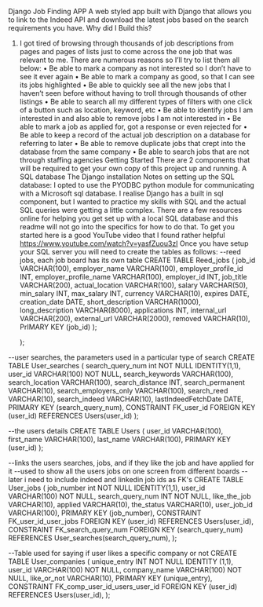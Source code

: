 Django Job Finding APP
A web styled app built with Django that allows you to link to the Indeed API and download the latest jobs based on the search requirements you have. 
Why did I Build this?
1.	I got tired of browsing through thousands of job descriptions from pages and pages of lists just to come across the one job that was relevant to me. There are numerous reasons so I’ll try to list them all below:
•	Be able to mark a company as not interested so I don’t have to see it ever again
•	Be able to mark a company as good, so that I can see its jobs highlighted
•	Be able to quickly see all the new jobs that I haven’t seen before without having to troll through thousands of other listings
•	Be able to search all my different types of filters with one click of a button such as location, keyword, etc
•	Be able to identify jobs I am interested in and also able to remove jobs I am not interested in
•	Be able to mark a job as applied for, got a response or even rejected for
•	Be able to keep a record of the actual job description on a database for referring to later
•	Be able to remove duplicate jobs that crept into the database from the same company
•	Be able to search jobs that are not through staffing agencies
Getting Started
There are 2 components that will be required to get your own copy of this project up and running.
A SQL database
The Django installation
Notes on setting up the SQL database:
I opted to use the PYODBC python module for communicating with a Microsoft sql database. I realise Django has a built in sql component, but I wanted to practice my skills with SQL and the actual SQL queries were getting a little complex.
There are a few resources online for helping you get set up with a local SQL database and this readme will not go into the specifics for how to do that. To get you started here is a good YouTube video that I found rather helpful
https://www.youtube.com/watch?v=yasfZuou3zI
Once you have setup your SQL server you will need to create the tables as follows:
--reed jobs, each job board has its own table
CREATE TABLE Reed_jobs (
	job_id VARCHAR(100),
	employer_name VARCHAR(100),
	employer_profile_id INT,
	employer_profile_name VARCHAR(100),
	employer_id INT,
	job_title VARCHAR(200),
	actual_location VARCHAR(100),
	salary VARCHAR(50),
	min_salary INT,
	max_salary INT,
	currency VARCHAR(10),
	expires DATE,
	creation_date DATE,
	short_description VARCHAR(1000),
	long_description VARCHAR(8000),
	applications INT,
	internal_url VARCHAR(200),
	external_url VARCHAR(2000),
	removed VARCHAR(10),
	PrIMARY KEY (job_id)
	);


	);

--user searches, the parameters used in a particular type of search
CREATE TABLE User_searches (
	search_query_num int NOT NULL IDENTITY(1,1),
	user_id VARCHAR(100) NOT NULL,
	search_keywords VARCHAR(100),
	search_location VARCHAR(100),
	search_distance INT,
	search_permanent VARCHAR(10),
	search_employers_only VARCHAR(100),
	search_reed VARCHAR(10),
	search_indeed VARCHAR(10),
	lastIndeedFetchDate DATE,
	PRIMARY KEY (search_query_num),
	CONSTRAINT FK_user_id FOREIGN KEY (user_id) REFERENCES Users(user_id)
	);

--the users details
CREATE TABLE Users (
	user_id VARCHAR(100),
	first_name VARCHAR(100),
	last_name VARCHAR(100),
	PRIMARY KEY (user_id)
	);

--links the users searches, jobs, and if they like the job and have applied for it
--used to show all the users jobs on one screen from different boards
--later i need to include indeed and linkedin job ids as FK's
CREATE TABLE User_jobs (
	job_number int NOT NULL IDENTITY(1,1),
	user_id VARCHAR(100) NOT NULL,
	search_query_num INT NOT NULL,
	like_the_job VARCHAR(10),
	applied VARCHAR(10),
	the_status VARCHAR(10),
	user_job_id VARCHAR(100),
	PRIMARY KEY (job_number),
	CONSTRAINT FK_user_id_user_jobs FOREIGN KEY (user_id) REFERENCES Users(user_id),
	CONSTRAINT FK_search_query_num FOREIGN KEY (search_query_num) REFERENCES User_searches(search_query_num),
	);

--Table used for saying if user likes a specific company or not
CREATE TABLE User_companies (
	unique_entry INT NOT NULL IDENTITY (1,1),
	user_id VARCHAR(100) NOT NULL,
	company_name VARCHAR(100) NOT NULL,
	like_or_not VARCHAR(10),
	PRIMARY KEY (unique_entry),
	CONSTRAINT FK_comp_user_id_users_user_id FOREIGN KEY (user_id) REFERENCES Users(user_id),
	);
